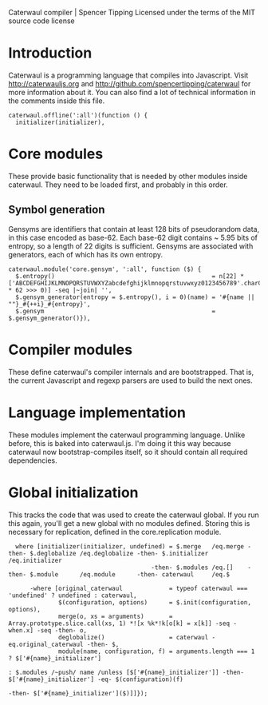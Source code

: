Caterwaul compiler | Spencer Tipping
Licensed under the terms of the MIT source code license

# Introduction

Caterwaul is a programming language that compiles into Javascript. Visit http://caterwauljs.org and http://github.com/spencertipping/caterwaul for more information about it. You can also find
a lot of technical information in the comments inside this file.

    caterwaul.offline(':all')(function () {
      initializer(initializer),

# Core modules

These provide basic functionality that is needed by other modules inside caterwaul. They need to be loaded first, and probably in this order.

## Symbol generation

Gensyms are identifiers that contain at least 128 bits of pseudorandom data, in this case encoded as base-62. Each base-62 digit contains ~ 5.95 bits of entropy, so a length of 22 digits is
sufficient. Gensyms are associated with generators, each of which has its own entropy.

    caterwaul.module('core.gensym', ':all', function ($) {
      $.entropy()                                            = n[22] *['ABCDEFGHIJKLMNOPQRSTUVWXYZabcdefghijklmnopqrstuvwxyz0123456789'.charCodeAt(Math.random() * 62 >>> 0)] -seq |~join| '',
      $.gensym_generator(entropy = $.entropy(), i = 0)(name) = '#{name || ""}_#{++i}_#{entropy}',
      $.gensym                                               = $.gensym_generator()}),

# Compiler modules

These define caterwaul's compiler internals and are bootstrapped. That is, the current Javascript and regexp parsers are used to build the next ones.

# Language implementation

These modules implement the caterwaul programming language. Unlike before, this is baked into caterwaul.js. I'm doing it this way because caterwaul now bootstrap-compiles itself, so it should
contain all required dependencies.

# Global initialization

This tracks the code that was used to create the caterwaul global. If you run this again, you'll get a new global with no modules defined. Storing this is necessary for replication, defined in
the core.replication module.

      where [initializer(initializer, undefined) = $.merge   /eq.merge -then- $.deglobalize /eq.deglobalize -then- $.initializer /eq.initializer
                                            -then- $.modules /eq.[]    -then- $.module      /eq.module      -then- caterwaul     /eq.$

          -where [original_caterwaul             = typeof caterwaul === 'undefined' ? undefined : caterwaul,
                  $(configuration, options)      = $.init(configuration, options),
                  merge(o, xs = arguments)       = Array.prototype.slice.call(xs, 1) *![x %k*!k[o[k] = x[k]] -seq -when.x] -seq -then- o,
                  deglobalize()                  = caterwaul -eq.original_caterwaul -then- $,
                  module(name, configuration, f) = arguments.length === 1 ? $['#{name}_initializer']
                                                                          : $.modules /~push/ name /unless [$['#{name}_initializer']] -then- $['#{name}_initializer'] -eq- $(configuration)(f)
                                                                                                                                      -then- $['#{name}_initializer']($)]]});
